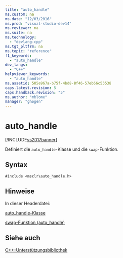 ```yaml
---
title: "auto_handle"
ms.custom: na
ms.date: "12/03/2016"
ms.prod: "visual-studio-dev14"
ms.reviewer: na
ms.suite: na
ms.technology: 
  - "devlang-cpp"
ms.tgt_pltfrm: na
ms.topic: "reference"
f1_keywords: 
  - "auto_handle"
dev_langs: 
  - "C++"
helpviewer_keywords: 
  - "auto_handle"
ms.assetid: 505e967a-b75f-4bd8-8f46-57eb66c53538
caps.latest.revision: 5
caps.handback.revision: "5"
ms.author: "mblome"
manager: "ghogen"
---
```

# auto_handle
[!INCLUDE[vs2017banner](../assembler/inline/includes/vs2017banner.md)]

Definiert die `auto_handle`\-Klasse und die `swap`\-Funktion.  
  
## Syntax  
  
```  
#include <msclr\auto_handle.h>  
```  
  
## Hinweise  
 In dieser Headerdatei:  
  
 [auto\_handle\-Klasse](../dotnet/auto-handle-class.md)  
  
 [swap\-Funktion \(auto\_handle\)](../dotnet/swap-function-auto-handle.md)  
  
## Siehe auch  
 [C\+\+\-Unterstützungsbibliothek](../dotnet/cpp-support-library.md)